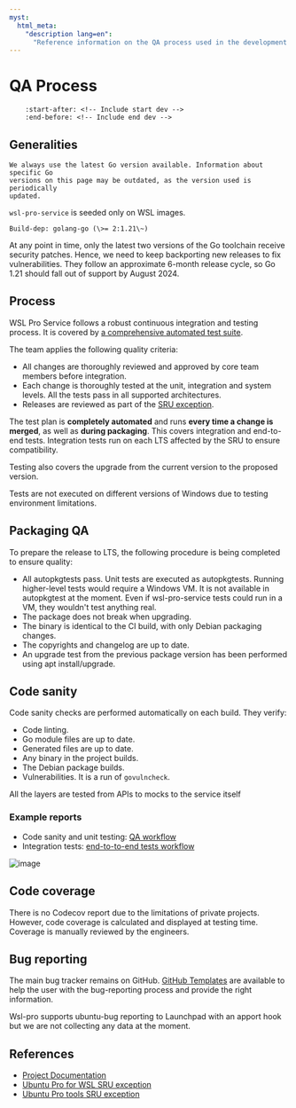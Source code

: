 ```yaml
---
myst:
  html_meta:
    "description lang=en":
      "Reference information on the QA process used in the development of Ubuntu pro for WSL."
---
```


# QA Process

```{include} ../dev_docs_notice.txt
    :start-after: <!-- Include start dev -->
    :end-before: <!-- Include end dev -->
```

## Generalities

```{note}
We always use the latest Go version available. Information about specific Go
versions on this page may be outdated, as the version used is periodically
updated.
```

`wsl-pro-service` is seeded only on WSL images.

```
Build-dep: golang-go (\>= 2:1.21\~)
```

At any point in time, only the latest two versions of the Go toolchain receive security patches. Hence, we need to keep backporting new releases to fix vulnerabilities. They follow an approximate 6-month release cycle, so Go 1.21 should fall out of support by August 2024.

## Process

WSL Pro Service follows a robust continuous integration and testing process. It is covered by [a comprehensive automated test suite](https://github.com/canonical/ubuntu-pro-for-wsl/actions/workflows/qa.yaml).

The team applies the following quality criteria:

- All changes are thoroughly reviewed and approved by core team members before integration.
- Each change is thoroughly tested at the unit, integration and system levels. All the tests pass in all supported architectures.
- Releases are reviewed as part of the [SRU exception](https://wiki.ubuntu.com/UbuntuProForWSLUpdates).

The test plan is **completely automated** and runs **every time a change is merged**, as well as **during packaging**. This covers integration and end-to-end tests. Integration tests run on each LTS affected by the SRU to ensure compatibility.

Testing also covers the upgrade from the current version to the proposed version.

Tests are not executed on different versions of Windows due to testing environment limitations.

## Packaging QA

To prepare the release to LTS, the following procedure is being completed to ensure quality:

- All autopkgtests pass. Unit tests are executed as autopkgtests. Running higher-level tests would require a Windows VM. It is not available in autopkgtest at the moment. Even if wsl-pro-service tests could run in a VM, they wouldn't test anything real.
- The package does not break when upgrading.
- The binary is identical to the CI build, with only Debian packaging changes.
- The copyrights and changelog are up to date.
- An upgrade test from the previous package version has been performed using apt install/upgrade.

## Code sanity

Code sanity checks are performed automatically on each build. They verify:

- Code linting.
- Go module files are up to date.
- Generated files are up to date.
- Any binary in the project builds.
- The Debian package builds.
- Vulnerabilities. It is a run of `govulncheck`.

All the layers are tested from APIs to mocks to the service itself

### Example reports

- Code sanity and unit testing: [QA workflow](https://github.com/canonical/ubuntu-pro-for-wsl/actions/workflows/qa.yaml?query=branch%3Amain)
- Integration tests: [end-to-to-end tests workflow](https://github.com/canonical/ubuntu-pro-for-wsl/actions/workflows/qa-azure.yaml?query=branch%3Amain)

<!-- This link is broken because the repo is private -->
![image](https://github.com/canonical/ubuntu-pro-for-wsl/assets/1928546/649084df-1889-471a-a211-df3ae890a8fd)

## Code coverage

There is no Codecov report due to the limitations of private projects.
However, code coverage is calculated and displayed at testing time.
Coverage is manually reviewed by the engineers.

## Bug reporting

The main bug tracker remains on GitHub. [GitHub Templates](https://github.com/canonical/ubuntu-pro-for-wsl/issues/new/choose)
are available to help the user with the bug-reporting process and provide the right information.

Wsl-pro supports ubuntu-bug reporting to Launchpad with an apport hook but we are not collecting any data at the moment.

## References

- [Project Documentation](https://canonical-ubuntu-pro-for-wsl.readthedocs-hosted.com/en/latest/)
- [Ubuntu Pro for WSL SRU exception](https://wiki.ubuntu.com/UbuntuProForWSLUpdates)
- [Ubuntu Pro tools SRU exception](https://wiki.ubuntu.com/UbuntuAdvantageToolsUpdates)
